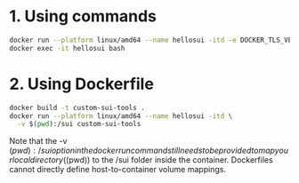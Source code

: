 # 1. Using commands

```bash
docker run --platform linux/amd64 --name hellosui -itd -e DOCKER_TLS_VERIFY=0 -v $(pwd):/sui mysten/sui-tools:devnet
docker exec -it hellosui bash
```

# 2. Using Dockerfile

```bash
docker build -t custom-sui-tools .
docker run --platform linux/amd64 --name hellosui -itd \
  -v $(pwd):/sui custom-sui-tools
```

Note that the -v $(pwd):/sui option in the docker run command still needs to be provided to map your local directory ($(pwd)) to the /sui folder inside the container. Dockerfiles cannot directly define host-to-container volume mappings.
